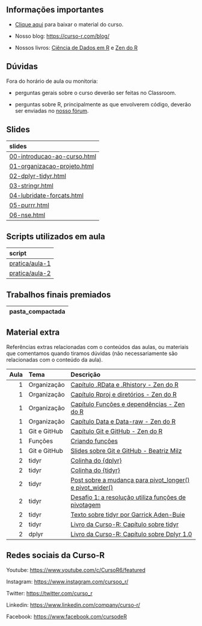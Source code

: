 
<!-- README.md is generated from README.Rmd. Please edit that file -->

## Informações importantes

-   [Clique
    aqui](https://github.com/curso-r/main-r4ds-2/raw/master/material_do_curso.zip)
    para baixar o material do curso.

-   Nosso blog: <https://curso-r.com/blog/>

-   Nossos livros: [Ciência de Dados em R](https://livro.curso-r.com/) e
    [Zen do R](https://curso-r.github.io/zen-do-r/)

## Dúvidas

Fora do horário de aula ou monitoria:

-   perguntas gerais sobre o curso deverão ser feitas no Classroom.

-   perguntas sobre R, principalmente as que envolverem código, deverão
    ser enviadas no [nosso fórum](https://discourse.curso-r.com/).

## Slides

| slides                                                                                                  |
|:--------------------------------------------------------------------------------------------------------|
| [00-introducao-ao-curso.html](https://curso-r.github.io/main-r4ds-2/slides/00-introducao-ao-curso.html) |
| [01-organizacao-projeto.html](https://curso-r.github.io/main-r4ds-2/slides/01-organizacao-projeto.html) |
| [02-dplyr-tidyr.html](https://curso-r.github.io/main-r4ds-2/slides/02-dplyr-tidyr.html)                 |
| [03-stringr.html](https://curso-r.github.io/main-r4ds-2/slides/03-stringr.html)                         |
| [04-lubridate-forcats.html](https://curso-r.github.io/main-r4ds-2/slides/04-lubridate-forcats.html)     |
| [05-purrr.html](https://curso-r.github.io/main-r4ds-2/slides/05-purrr.html)                             |
| [06-nse.html](https://curso-r.github.io/main-r4ds-2/slides/06-nse.html)                                 |

## Scripts utilizados em aula

| script                                                                              |
|:------------------------------------------------------------------------------------|
| [pratica/aula-1](https://github.com/curso-r/202204-r4ds-2/tree/main/pratica/aula-1) |
| [pratica/aula-2](https://github.com/curso-r/202204-r4ds-2/tree/main/pratica/aula-2) |

## Trabalhos finais premiados

| pasta_compactada |
|:-----------------|

## Material extra

Referências extras relacionadas com o conteúdos das aulas, ou materiais
que comentamos quando tiramos dúvidas (não necessariamente são
relacionadas com o conteúdo da aula).

| Aula | Tema         | Descrição                                                                                                                                  |
|-----:|:-------------|:-------------------------------------------------------------------------------------------------------------------------------------------|
|    1 | Organização  | [Capítulo .RData e .Rhistory - Zen do R](https://curso-r.github.io/zen-do-r/rdata-rhistory.html)                                           |
|    1 | Organização  | [Capítulo Rproj e diretórios - Zen do R](https://curso-r.github.io/zen-do-r/rproj-dir.html)                                                |
|    1 | Organização  | [Capítulo Funções e dependências - Zen do R](https://curso-r.github.io/zen-do-r/funcoes-deps.html)                                         |
|    1 | Organização  | [Capítulo Data e Data-raw - Zen do R](https://curso-r.github.io/zen-do-r/data-data-raw.html)                                               |
|    1 | Git e GitHub | [Capítulo Git e GitHub - Zen do R](https://curso-r.github.io/zen-do-r/git-github.html)                                                     |
|    1 | Funções      | [Criando funções](https://r4ds.had.co.nz/functions.html)                                                                                   |
|    1 | Git e GitHub | [Slides sobre Git e GitHub - Beatriz Milz](https://beatrizmilz.github.io/2022-curso-de-verao-ime-usp-relatorios/slides/#git-e-github)      |
|    2 | tidyr        | [Colinha do {dplyr}](https://raw.githubusercontent.com/rstudio/cheatsheets/master/data-transformation.pdf)                                 |
|    2 | tidyr        | [Colinha do {tidyr}](https://raw.githubusercontent.com/rstudio/cheatsheets/master/data-import.pdf)                                         |
|    2 | tidyr        | [Post sobre a mudança para pivot_longer() e pivot_wider()](https://blog.curso-r.com/posts/2020-08-13-pivotagem/)                           |
|    2 | tidyr        | [Desafio 1: a resolução utiliza funções de pivotagem](https://discourse.curso-r.com/t/desafio-1-manipulando-a-base-de-filmes-do-imdb/1870) |
|    2 | tidyr        | [Texto sobre tidyr por Garrick Aden-Buie](https://www.garrickadenbuie.com/project/tidyexplain/)                                            |
|    2 | tidyr        | [Livro da Curso-R: Capítulo sobre tidyr](https://livro.curso-r.com/7-3-tidyr.html)                                                         |
|    2 | dplyr        | [Livro da Curso-R: Capítulo sobre Dplyr 1.0](https://livro.curso-r.com/7-2-dplyr.html#dplyr-1.0)                                           |

## Redes sociais da Curso-R

Youtube: <https://www.youtube.com/c/CursoR6/featured>

Instagram: <https://www.instagram.com/cursoo_r/>

Twitter: <https://twitter.com/curso_r>

Linkedin: <https://www.linkedin.com/company/curso-r/>

Facebook: <https://www.facebook.com/cursodeR>
